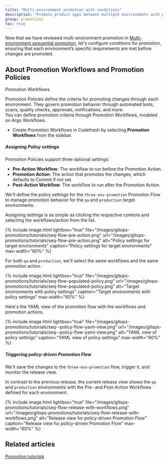 ```yaml
---
title: "Multi-environment promotion with conditions"
description: "Promote product apps between multiple environments with promotion conditions"
group: promotions
toc: true
---
```



Now that we have reviewed multi-environment promotion in [Multi-environment sequential promotion]({{site.baseurl}}/docs/promotions/promotion-scenarios/multi-env-sequential-flow/), let's configure conditions for promotion, ensuring that each environment’s specific requirements are met before changes are promoted.


## About Promotion Workflows and Promotion Policies

Promotion Workflows 

Promotion Policies define the criteria for promoting changes through each environment. They govern promotion behavior through automated tests, scans, quality checks, approvals, notifications, and more.  
You can define promotion criteria through Promotion Workflows, modeled on Argo Workflows.

* Create Promotion Workflows in Codefresh by selecting **Promotion Workflows** from the sidebar.






##### Assigning Policy settings

Promotion Policies support three optional settings:
* **Pre-Action Workflow**: The workflow to run before the Promotion Action.
* **Promotion Action**: The action that promotes the changes, which defaults to Commit if not set.
* **Post-Action Workflow**: The workflow to run after the Promotion Action.

We'll define the policy settings for the `three-env-promotion` Promotion Flow to manage promotion behavior for the `qa` and `production` target environments.

Assigning settings is as simple as clicking the respective controls and selecting the workflows/action from the list. 

{% include 
image.html 
lightbox="true" 
file="/images/gitops-promotions/tutorials/seq-flow-pre-action.png" 
url="/images/gitops-promotions/tutorials/seq-flow-pre-action.png"
alt="Policy settings for target environments" 
caption="Policy settings for target environments"
max-width="60%"
%}

For both `qa` and `production`, we'll select the same workflows and the same promotion action.

{% include 
image.html 
lightbox="true" 
file="/images/gitops-promotions/tutorials/seq-flow-populated-policy.png" 
url="/images/gitops-promotions/tutorials/seq-flow-populated-policy.png"
alt="Target environments with policy settings" 
caption="Target environments with policy settings"
max-width="60%"
%}

Here's the YAML view of the promotion flow with the workflows and promotion actions.

{% include 
image.html 
lightbox="true" 
file="/images/gitops-promotions/tutorials/seq--policy-flow-yaml-view.png" 
url="/images/gitops-promotions/tutorials/seq--policy-flow-yaml-view.png"
alt="YAML view of policy settings" 
caption="YAML view of policy settings"
max-width="60%"
%}


##### Triggering policy-driven Promotion Flow
We'll save the changes to the `three-env-promotion` flow, trigger it, and monitor the release view.

In contrast to the previous release, the current release view shows the `qa` and `production` environments with the Pre- and Post-Action Workflows defined for each environment. 

{% include 
image.html 
lightbox="true" 
file="/images/gitops-promotions/tutorials/seq-flow-release-with-workflows.png" 
url="/images/gitops-promotions/tutorials/seq-flow-release-with-workflows.png"
alt="Release view for policy-driven Promotion Flow" 
caption="Release view for policy-driven Promotion Flow"
max-width="60%"
%}

## Related articles
[Promotion tutorials]({{site.baseurl}}/docs/promotions/promotion-scenarios/)

 
 